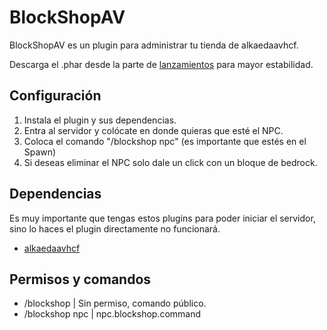 # BlockShopAV
BlockShopAV es un plugin para administrar tu tienda de alkaedaavhcf.

Descarga el .phar desde la parte de [lanzamientos](https://github.com/plvxt/BlockShopAV/releases) para mayor estabilidad.

## Configuración
1. Instala el plugin y sus dependencias.
2. Entra al servidor y colócate en donde quieras que esté el NPC.
3. Coloca el comando "/blockshop npc" (es importante que estés en el Spawn)
4. Si deseas eliminar el NPC solo dale un click con un bloque de bedrock.

## Dependencias
Es muy importante que tengas estos plugins para poder iniciar el servidor, sino lo haces el plugin directamente no funcionará.
 - [alkaedaavhcf](https://github.com/plvxt/alkaedaavhcf/releases)

## Permisos y comandos
- /blockshop | Sin permiso, comando público.
- /blockshop npc |  npc.blockshop.command
